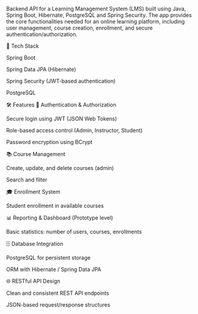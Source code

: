 Backend API for a Learning Management System (LMS) built using Java, Spring Boot, Hibernate, PostgreSQL and Spring Security. The app provides the core functionalities needed for an online learning platform, including user management, course creation, enrollment, and secure authentication/authorization.

🚀 Tech Stack

Spring Boot

Spring Data JPA (Hibernate)

Spring Security (JWT-based authentication)

PostgreSQL

🛠️ Features 🔐 Authentication & Authorization

Secure login using JWT (JSON Web Tokens)

Role-based access control (Admin, Instructor, Student)

Password encryption using BCrypt

📚 Course Management

Create, update, and delete courses (admin)

Search and filter

🎓 Enrollment System

Student enrollment in available courses

📊 Reporting & Dashboard (Prototype level)

Basic statistics: number of users, courses, enrollments

🗄️ Database Integration

PostgreSQL for persistent storage

ORM with Hibernate / Spring Data JPA

🌐 RESTful API Design

Clean and consistent REST API endpoints

JSON-based request/response structures
